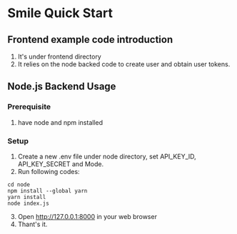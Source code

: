 # Smile Quick Start

## Frontend example code introduction 
1. It's under frontend directory
2. It relies on the node backed code to create user and obtain user tokens.


## Node.js Backend Usage
### Prerequisite
1. have node and npm installed

### Setup
1. Create a new .env file under node directory, set API_KEY_ID, API_KEY_SECRET and Mode.
2. Run following codes:
```
cd node
npm install --global yarn
yarn install
node index.js
```
3. Open http://127.0.0.1:8000 in your web browser
4. Thant's it.

